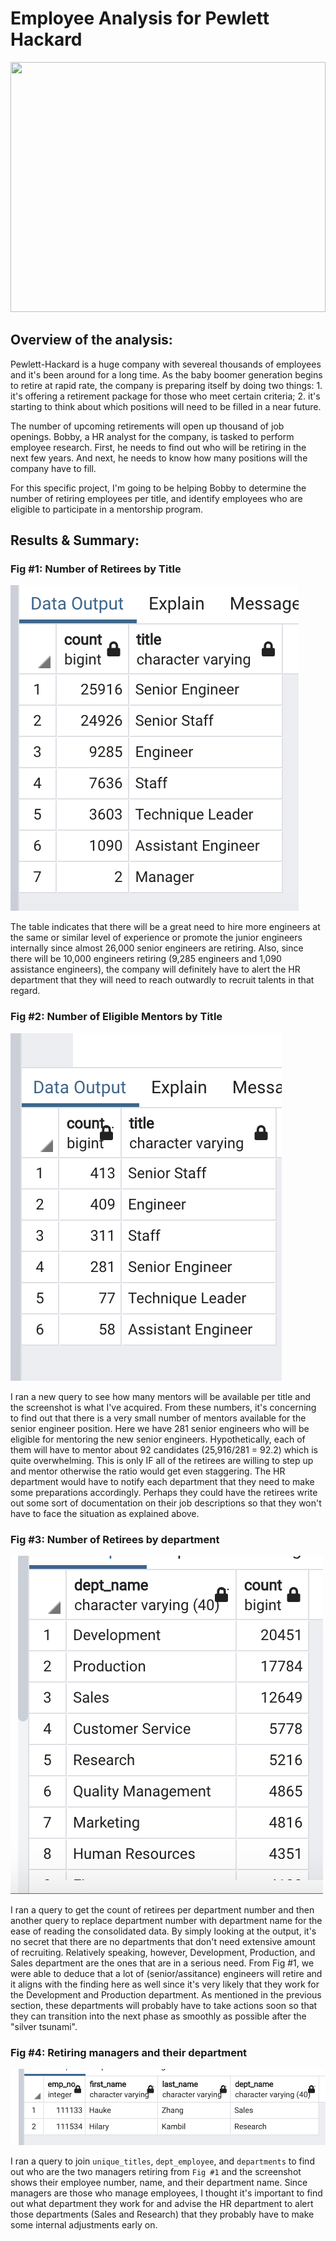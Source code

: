 # Employee Analysis for Pewlett Hackard
<img src="https://github.com/wonhee3472/Pewlett-Hackard-Analysis/blob/main/Data/pewlett-hackard.jpeg" style="height: 400px; width: 100%;">

## Overview of the analysis: 
Pewlett-Hackard is a huge company with severeal thousands of employees and it's been around for a long time. As the baby boomer generation begins to retire at rapid rate, the company is preparing itself by doing two things: 1. it's offering a retirement package for those who meet certain criteria; 2. it's starting to think about which positions will need to be filled in a near future. 

The number of upcoming retirements will open up thousand of job openings. Bobby, a HR analyst for the company, is tasked to perform employee research. First, he needs to find out who will be retiring in the next few years. And next, he needs to know how many positions will the company have to fill. 

For this specific project, I'm going to be helping Bobby to determine the number of retiring employees per title, and identify employees who are eligible to participate in a mentorship program.

## Results & Summary:

### Fig #1: Number of Retirees by Title
![](Data/retiring_titles.png)

The table indicates that there will be a great need to hire more engineers at the same or similar level of experience or promote the junior engineers internally since almost 26,000 senior engineers are retiring. Also, since there will be 10,000 engineers retiring (9,285 engineers and 1,090 assistance engineers), the company will definitely have to alert the HR department that they will need to reach outwardly to recruit talents in that regard.

### Fig #2: Number of Eligible Mentors by Title
![](Data/mentors_by_title.png)

I ran a new query to see how many mentors will be available per title and the screenshot is what I've acquired. From these numbers, it's concerning to find out that there is a very small number of mentors available for the senior engineer position. Here we have 281 senior engineers who will be eligible for mentoring the new senior engineers. Hypothetically, each of them will have to mentor about 92 candidates (25,916/281 = 92.2) which is quite overwhelming. This is only IF all of the retirees are willing to step up and mentor otherwise the ratio would get even staggering. The HR department would have to notify each department that they need to make some preparations accordingly. Perhaps they could have the retirees write out some sort of documentation on their job descriptions so that they won't have to face the situation as explained above.
 
### Fig #3: Number of Retirees by department
![](Data/retirees_by_department.png)

I ran a query to get the count of retirees per department number and then another query to replace department number with department name for the ease of reading the consolidated data. By simply looking at the output, it's no secret that there are no departments that don't need extensive amount of recruiting. Relatively speaking, however, Development, Production, and Sales department are the ones that are in a serious need. From Fig #1, we were able to deduce that a lot of (senior/assitance) engineers will retire and it aligns with the finding here as well since it's very likely that they work for the Development and Production department. As mentioned in the previous section, these departments will probably have to take actions soon so that they can transition into the next phase as smoothly as possible after the "silver tsunami".

### Fig #4: Retiring managers and their department
![](Data/retiring_managers.png)

I ran a query to join `unique_titles`, `dept_employee`, and `departments` to find out who are the two managers retiring from `Fig #1` and the screenshot shows their employee number, name, and their department name. Since managers are those who manage employees, I thought it's important to find out what department they work for and advise the HR department to alert those departments (Sales and Research) that they probably have to make some internal adjustments early on.  
